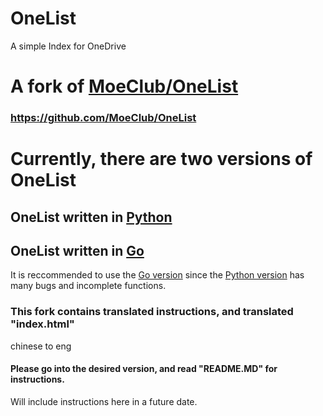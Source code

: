 # OneList
A simple Index for OneDrive

# A fork of [MoeClub/OneList](https://github.com/MoeClub/OneList)
### https://github.com/MoeClub/OneList

# Currently, there are two versions of OneList
## OneList written in [Python](https://github.com/reaitten/OneList/blob/master/Python%20Version/README.md)
## OneList written in [Go](https://github.com/reaitten/OneList/blob/master/Go%20Version/README.MD)

It is reccommended to use the [Go version](https://github.com/reaitten/OneList/blob/master/Go%20Version/README.MD) since the [Python version](https://github.com/reaitten/OneList/blob/master/Python%20Version/README.md) has many bugs and incomplete functions.


### This fork contains translated instructions, and translated "index.html"
chinese to eng
#### Please go into the desired version, and read "README.MD" for instructions.
Will include instructions here in a future date.
